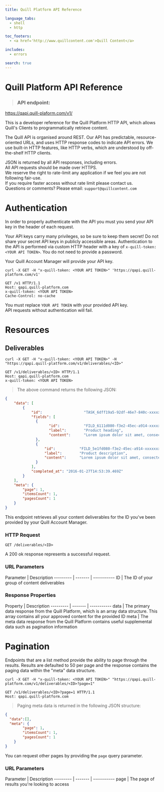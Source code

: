 ```yaml
---
title: Quill Platform API Reference

language_tabs:
  - shell
  - http

toc_footers:
  - <a href='http://www.quillcontent.com'>Quill Content</a>

includes:
  - errors

search: true
---
```


# Quill Platform API Reference
> ### API endpoint: 
https://qapi.quill-plaform.com/v1/

This is a developer reference for the Quill Platform HTTP API, which allows Quill's Clients to programmatically retrieve content.

The Quill API is organised around REST. Our API has predictable, resource-oriented URLs, and uses HTTP response codes to indicate API errors. We use built-in HTTP features, like HTTP verbs, which are understood by off-the-shelf HTTP clients. 

<aside class="notice">JSON is returned by all API responses, including errors.</aside>

<aside class="warning">All API requests should be made over HTTPS.</aside>

<aside class="warning">We reserve the right to rate-limit any application if we feel you are not following fair-use.</aside>

<aside class="notice">If you require faster access without rate limit please contact us.</aside>

<aside class="notice">Questions or comments? Please email: <code>support@quillcontent.com</code></aside>

# Authentication

In order to properly authenticate with the API you must you send your API key in the header of each request. 

Your API keys carry many privileges, so be sure to keep them secret! Do not share your secret API keys in publicly accessible areas.
Authentication to the API is performed via custom HTTP header with a key of 
`x-quill-token:<YOUR API TOKEN>`. 
You do not need to provide a password.

Your Quill Account Manager will provide your API key.

```shell
curl -X GET -H "x-quill-token: <YOUR API TOKEN>" 'https://qapi.quill-platform.com/v1'
```

```http
GET /v1 HTTP/1.1
Host: qapi.quill-platform.com
x-quill-token: <YOUR API TOKEN>
Cache-Control: no-cache
```

<aside class="notice">
You must replace <code>YOUR API TOKEN</code> with your provided API key.
</aside>

<aside class="warning">API requests without authentication will fail.</aside>

# Resources

## Deliverables
```shell
curl -X GET -H "x-quill-token: <YOUR API TOKEN>" -H "https://qapi.quill-platform.com/v1/deliverables/<ID>"
```

```http
GET /v1/deliverables/<ID> HTTP/1.1
Host: qapi.quill-platform.com
x-quill-token: <YOUR API TOKEN>
```

> The above command returns the following JSON:

```json
{
    "data": [
        {
            "id":                   "TASK_6dff19a5-92df-46e7-840c-xxxxxxxxxxxx",
            "fields": [
              {
                    "id":           "FILD_6111d080-f3e2-45ec-a914-xxxxxxxxxxxx",
                    "label":        "Product heading",
                    "content":      "Lorem ipsum dolor sit amet, consectetur adipiscing elit."
              },
              {
                  "id":           "FILD_5e1fd080-f3e2-45ec-a914-xxxxxxxxxxxx",
                  "label":        "Product description",
                  "content":      "Lorem ipsum dolor sit amet, consectetur adipiscing elit. Vestibulum vel vulputate neque, a sodales libero. Nulla condimentum velit ipsum, eget ullamcorper massa cursus vitae. Ut turpis tortor, condimentum ut mattis in, porttitor vel justo. Sed tincidunt et risus volutpat dignissim. Nulla pretium placerat dui, ut lobortis mauris sollicitudin non. Nam eu enim ac felis sollicitudin commodo. Aenean velit enim, suscipit sed augue eu, varius fermentum urna. Suspendisse potenti."
              }
            ],
            "completed_at": "2016-01-27T14:53:39.469Z"
        }
    ],
    "meta": {
        "page": 1,
        "itemsCount": 1,
        "pagesCount": 1
    }
}
```

This endpoint retrieves all your content deliverables for the ID you've been provided by your Quill Account Manager.

### HTTP Request

`GET /deliverables/<ID>`

<aside class="success">A 200 ok response represents a successful request.</aside>

### URL Parameters

Parameter | Description
--------- | ------- | -----------
ID | The ID of your group of content deliverables

### Response Properties

Property | Description
--------- | ------- | -----------
data | The primary data response from the Quill Platform, which is an array data structure. This array contains all your approved content for the provided ID
meta | The meta data response from the Quill Platform contains useful supplemental data such as pagination information

# Pagination

Endpoints that are a list method provide the ability to page through the results. Results are defaulted to 50 per page and the response contains the paging data within the "meta" data structure.


```shell
curl -X GET -H "x-quill-token: <YOUR API TOKEN>" "https://qapi.quill-platform.com/v1/deliverables/<ID>?page=1"
```

```http
GET /v1/deliverables/<ID>?page=1 HTTP/1.1
Host: qapi.quill-platform.com
```

> Paging meta data is returned in the following JSON structure:

```json
{
  "data":[],
  "meta": {
        "page": 1,
        "itemsCount": 1,
        "pagesCount": 1
    }
}
```


You can request other pages by providing the ```page``` query parameter.

### URL Parameters

Parameter | Description
--------- | ------- | -----------
page | The page of results you're looking to access 


